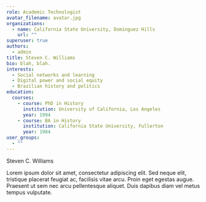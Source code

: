 ```yaml
---
role: Academic Technologist
avatar_filename: avatar.jpg
organizations:
  - name: California State University, Dominguez Hills
    url: ""
superuser: true
authors:
  - admin
title: Steven C. Williams
bio: blah, blah.
interests:
  - Social networks and learning
  - Digital power and social equity
  - Brazilian history and politics
education:
  courses:
    - course: PhD in History
      institution: University of California, Los Angeles
      year: 1994
    - course: BA in History
      institution: California State University, Fullerton
      year: 1984
user_groups:
  - ""
---
```

Steven C. Williams

Lorem ipsum dolor sit amet, consectetur adipiscing elit. Sed neque elit, tristique placerat feugiat ac, facilisis vitae arcu. Proin eget egestas augue. Praesent ut sem nec arcu pellentesque aliquet. Duis dapibus diam vel metus tempus vulputate.
